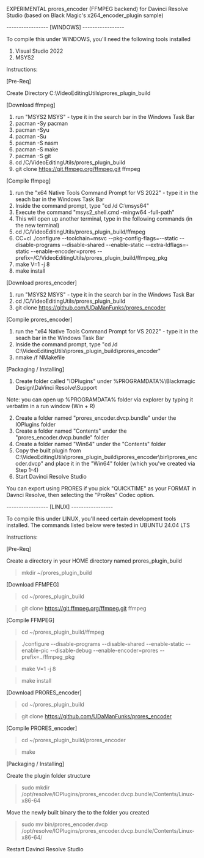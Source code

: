 EXPERIMENTAL prores_encoder (FFMPEG backend) for Davinci Resolve Studio (based on Black Magic's x264_encoder_plugin sample)

----------------- [WINDOWS] -----------------

To compile this under WINDOWS, you'll need the following tools installed

1) Visual Studio 2022
2) MSYS2

Instructions:

[Pre-Req]

Create Directory C:\VideoEditingUtils\prores_plugin_build

[Download ffmpeg]

1) run "MSYS2 MSYS" - type it in the search bar in the Windows Task Bar
2) pacman -Sy pacman
3) pacman -Syu
4) pacman -Su
5) pacman -S nasm
6) pacman -S make
7) pacman -S git
8) cd /C/VideoEditingUtils/prores_plugin_build   
90) git clone https://git.ffmpeg.org/ffmpeg.git ffmpeg

[Compile ffmpeg]

1) run the "x64 Native Tools Command Prompt for VS 2022" - type it in the seach bar in the Windows Task Bar
2) Inside the command prompt, type "cd /d C:\msys64"
3) Execute the command "msys2_shell.cmd -mingw64 -full-path"
4) This will open up another terminal, type in the following commands (in the new terminal)
5) cd /C/VideoEditingUtils/prores_plugin_build/ffmpeg
6) CC=cl ./configure --toolchain=msvc  --pkg-config-flags=--static --disable-programs --disable-shared --enable-static --extra-ldflags=-static --enable-encoder=prores --prefix=/C/VideoEditingUtils/prores_plugin_build/ffmpeg_pkg
7) make V=1 -j 8
8) make install
   
[Download prores_encoder]

1) run "MSYS2 MSYS" - type it in the search bar in the Windows Task Bar
2) cd /C/VideoEditingUtils/prores_plugin_build
3) git clone https://github.com/UDaManFunks/prores_encoder

[Compile prores_encoder]

1) run the "x64 Native Tools Command Prompt for VS 2022" - type it in the seach bar in the Windows Task Bar
2) Inside the command prompt, type "cd /d C:\VideoEditingUtils\prores_plugin_build\prores_encoder"
3) nmake /f NMakefile
   
[Packaging / Installing]

1) Create folder called "IOPlugins" under %PROGRAMDATA%\Blackmagic Design\DaVinci Resolve\Support

  Note: you can open up %PROGRAMDATA% folder via explorer by typing it verbatim in a run window (Win + R) 

2) Create a folder named "prores_encoder.dvcp.bundle" under the IOPlugins folder
3) Create a folder named "Contents" under the "prores_encoder.dvcp.bundle" folder
4) Create a folder named "Win64" under the "Contents" folder
5) Copy the built plugin from C:\VideoEditingUtils\prores_plugin_build\prores_encoder\bin\prores_encoder.dvcp" and place it in the "Win64" folder (which you've created via Step 1-4)
6) Start Davinci Resolve Studio
   
You can export using PRORES if you pick "QUICKTIME" as your FORMAT in Davnci Resolve, then selecting the "ProRes" Codec option.

----------------- [LINUX] -----------------

To compile this under LINUX, you'll need certain development tools installed. The commands listed below were tested in UBUNTU 24.04 LTS

Instructions:

[Pre-Req]

Create a directory in your HOME directory named prores_plugin_build

> mkdir ~/prores_plugin_build

[Download FFMPEG]

> cd ~/prores_plugin_build

> git clone https://git.ffmpeg.org/ffmpeg.git ffmpeg

[Compile FFMPEG]

> cd ~/prores_plugin_build/ffmpeg

> ./configure --disable-programs --disable-shared --enable-static --enable-pic --disable-debug --enable-encoder=prores --prefix=../ffmpeg_pkg

> make V=1 -j 8

> make install

[Download PRORES_encoder]

> cd ~/prores_plugin_build

> git clone https://github.com/UDaManFunks/prores_encoder

[Compile PRORES_encoder]

> cd ~/prores_plugin_build/prores_encoder

> make

[Packaging / Installing]

Create the plugin folder structure

> sudo mkdir /opt/resolve/IOPlugins/prores_encoder.dvcp.bundle/Contents/Linux-x86-64

Move the newly built binary the to the folder you created

> sudo mv bin/prores_encoder.dvcp /opt/resolve/IOPlugins/prores_encoder.dvcp.bundle/Contents/Linux-x86-64/

Restart Davinci Resolve Studio
